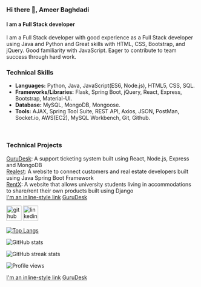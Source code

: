 ### Hi there 👋, Ameer Baghdadi
#### I am a Full Stack developer
I am a Full Stack developer with good experience as a Full Stack developer using Java and Python and Great skills with HTML, CSS, Bootstrap, and jQuery. Good familiarity with JavaScript. Eager to contribute to team success through hard work.

<h3>Technical Skills</h3>

* **Languages:** Python, Java, JavaScript(ES6, Node.js), HTML5, CSS, SQL.<br>
* **Frameworks/Libraries:** Flask, Spring Boot, jQuery, React, Express, Bootstrap, Material-UI.<br>
* **Database:** MySQL, MongoDB, Mongoose.<br>
* **Tools:** AJAX, Spring Tool Suite, REST API, Axios, JSON, PostMan, Socket.io, AWS(EC2), MySQL Workbench, Git, Github.<br>
<br>
<h3>Technical Projects</h3>

[GuruDesk](https://github.com/ameerbaghdadi/GuruDesk): A support ticketing system built using React, Node.js, Express and MongoDB<br>
[Realest](https://github.com/ameerbaghdadi/Realest): A website to connect customers and real estate developers built using Java Spring Boot Framework<br>
[RentX](https://github.com/ameerbaghdadi/RentXProject): A website that allows university students living in accommodations to share/rent their own products built using Django<br>
[I'm an inline-style link](https://www.google.com)
[GuruDesk](https://github.com/ameerbaghdadi/GuruDesk)

[<img src='https://cdn.jsdelivr.net/npm/simple-icons@3.0.1/icons/github.svg' alt='github' height='40'>](https://github.com/ameerbaghdadi)  [<img src='https://cdn.jsdelivr.net/npm/simple-icons@3.0.1/icons/linkedin.svg' alt='linkedin' height='40'>](https://www.linkedin.com/in/ameerbaghdadi/)  

[![Top Langs](https://github-readme-stats.vercel.app/api/top-langs/?username=ameerbaghdadi)](https://github.com/anuraghazra/github-readme-stats)

![GitHub stats](https://github-readme-stats.vercel.app/api?username=ameerbaghdadi&show_icons=true)  

![GitHub streak stats](https://github-readme-streak-stats.herokuapp.com/?user=ameerbaghdadi)  

![Profile views](https://gpvc.arturio.dev/ameerbaghdadi)  



[I'm an inline-style link](https://www.google.com)
[GuruDesk](https://github.com/ameerbaghdadi/GuruDesk)
